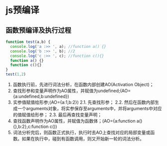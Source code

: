 # js预编译

## 函数预编译及执行过程

```js
function test(a,b) {
  console.log('a :>> ', a); //function a() {}
  console.log('b :>> ', b); //2
  console.log('c :>> ', c); //function c(){}
  function a() {}
  function c(){}
}
test(1,2)
```

1. 函数执行前，先进行词法分析，在函数内部创建AO(Activation Object)；
2. 查找形参和变量声明作为AO属性，并赋值为undefined;(AO={a:undefined,b:undefined})
3. 实参值赋值给形参;(AO={a:1,b:2})
   2.1. 先查找形参；
   2.2. 然后在函数内部生成一个arguments对象，将实参保存至arguments中，并将arguments中对应的值赋值给形参；
   2.3. 最后再查找变量声明；
4. 查找函数声明作为AO属性，并赋值为函数体；(AO={a:function a() {},b:2},c:function c())
5. 词法分析完后，则函数正式执行，执行时去AO上查找对应的局部变量或函数。如果在执行中，碰到有函数调用，则又开始新一轮的词法分析。
